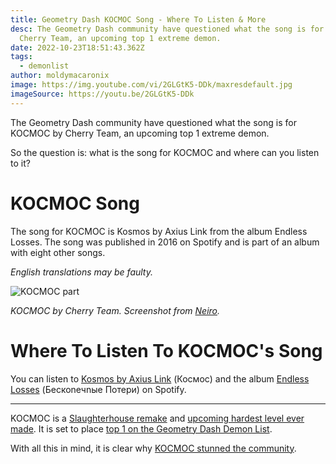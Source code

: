 ```yaml
---
title: Geometry Dash KOCMOC Song - Where To Listen & More
desc: The Geometry Dash community have questioned what the song is for KOCMOC by
  Cherry Team, an upcoming top 1 extreme demon.
date: 2022-10-23T18:51:43.362Z
tags:
  - demonlist
author: moldymacaronix
image: https://img.youtube.com/vi/2GLGtK5-DDk/maxresdefault.jpg
imageSource: https://youtu.be/2GLGtK5-DDk
---
```

The Geometry Dash community have questioned what the song is for KOCMOC by Cherry Team, an upcoming top 1 extreme demon.

So the question is: what is the song for KOCMOC and where can you listen to it?

# KOCMOC Song

The song for KOCMOC is Kosmos by Axius Link from the album Endless Losses. The song was published in 2016 on Spotify and is part of an album with eight other songs.

*English translations may be faulty.*

![KOCMOC part](https://img.youtube.com/vi/DotolWoLYuU/maxresdefault.jpg)

*﻿KOCMOC by Cherry Team. Screenshot from [Neiro](https://youtu.be/DotolWoLYuU).*

# Where To Listen To KOCMOC's Song

You can listen to [Kosmos by Axius Link](https://open.spotify.com/track/5Va4ybaMgvUK4qC2OjxVP8) (Космос) and the album [Endless Losses](https://open.spotify.com/album/6aBBdopTnJpzWA2NmM4q1r) (Беcкоnечnые Потеpи) on Spotify.

---

KOCMOC is a [Slaughterhouse remake](/posts/geometry-dash-slaughterhouse-top-1/) and [upcoming hardest level ever made](/posts/geometry-dash-levels-what-is-the-hardest-level-ever-made/). It is set to place [top 1 on the Geometry Dash Demon List](/posts/geometry-dash-demon-list-what-are-the-top-extreme-demons-2022/).

With all this in mind, it is clear why [KOCMOC stunned the community](/posts/geometry-dash-kocmoc-new-upcoming-top-1-extreme-demon/).